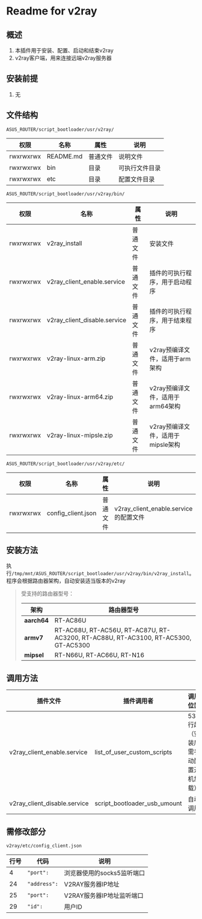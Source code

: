 # Readme for v2ray

## 概述

1. 本插件用于安装、配置、启动和结束v2ray
2. v2ray客户端，用来连接远端v2ray服务器

## 安装前提

1. 无

## 文件结构

`ASUS_ROUTER/script_bootloader/usr/v2ray/`

| 权限      | 名称     | 属性     | 说明   |
| --------- | -------- | -------- | -------- |
| rwxrwxrwx | README.md | 普通文件 | 说明文件 |
| rwxrwxrwx | bin    | 目录     | 可执行文件目录 |
| rwxrwxrwx | etc    | 目录     | 配置文件目录 |

`ASUS_ROUTER/script_bootloader/usr/v2ray/bin/`

| 权限      | 名称                     | 属性     | 说明                                       |
| --------- | ------------------------ | -------- | ------------------------------------------ |
| rwxrwxrwx | v2ray_install         | 普通文件 | 安装文件                       |
| rwxrwxrwx | v2ray_client_enable.service  | 普通文件 | 插件的可执行程序，用于启动程序 |
| rwxrwxrwx | v2ray_client_disable.service | 普通文件 | 插件的可执行程序，用于结束程序 |
| rwxrwxrwx | v2ray-linux-arm.zip | 普通文件 | v2ray预编译文件，适用于arm架构 |
| rwxrwxrwx | v2ray-linux-arm64.zip | 普通文件 | v2ray预编译文件，适用于arm64架构 |
| rwxrwxrwx | v2ray-linux-mipsle.zip | 普通文件 | v2ray预编译文件，适用于mipsle架构 |

`ASUS_ROUTER/script_bootloader/usr/v2ray/etc/`

| 权限      | 名称          | 属性     | 说明                 |
| --------- | ------------- | -------- | -------------------- |
| rwxrwxrwx | config_client.json | 普通文件 | v2ray_client_enable.service的配置文件 |

## 安装方法

执行`/tmp/mnt/ASUS_ROUTER/script_bootloader/usr/v2ray/bin/v2ray_install`。程序会根据路由器架构，自动安装适当版本的v2ray

   > 受支持的路由器型号：
   >
   > | 架构        | 路由器型号                                                   |
   > | ----------- | ------------------------------------------------------------ |
   > | **aarch64** | RT-AC86U                                                     |
   > | **armv7**   | RT-AC68U, RT-AC56U, RT-AC87U, RT-AC3200, RT-AC88U, RT-AC3100, RT-AC5300, GT-AC5300 |
   > | **mipsel**  | RT-N66U, RT-AC66U, RT-N16                                    |

## 调用方法

| 插件文件                | 插件调用者                   | 调用位置    |
| ----------------------- | ---------------------------- | ----------- |
| v2ray_client_enable.service | list_of_user_custom_scripts | 53行起（安装后需手动配置开机加载） |
| v2ray_client_disable.service | script_bootloader_usb_umount | 自动调用 |

## 需修改部分

`v2ray/etc/config_client.json`

| 行号 | 代码                         | 说明                   |
| ---- | ---------------------------- | ---------------------- |
| 4   | `"port":`           | 浏览器使用的socks5监听端口       |
| 24   | `"address":`      | V2RAY服务器IP地址           |
| 25   | `"port":` | V2RAY服务器IP地址监听端口 |
| 29   | `"id":`           | 用户ID           |